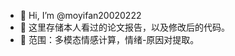 - 👋 Hi, I’m @moyifan20020222
- 👋 这里存储本人看过的论文报告，以及修改后的代码。
- 👋 范围：多模态情感计算，情绪-原因对提取。

<!---
moyifan20020222/moyifan20020222 is a ✨ special ✨ repository because its `README.md` (this file) appears on your GitHub profile.
You can click the Preview link to take a look at your changes.
--->
